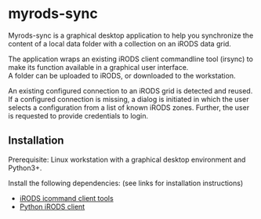 # myrods-sync
Myrods-sync is a graphical desktop application to help you synchronize
the content of a local data folder with a collection on an iRODS data grid.

The application wraps an existing iRODS client commandline tool 
(irsync) to make its function available in a graphical user interface.  
A folder can be uploaded to iRODS, or downloaded to the workstation.

An existing configured connection to an iRODS grid is detected and reused.
If a configured connection is missing, a dialog is initiated in which 
the user selects a configuration from a list of known iRODS zones. 
Further, the user is requested to provide credentials to login.

## Installation
Prerequisite: 
Linux workstation with a graphical desktop environment and Python3+.

Install the following dependencies: (see links for installation instructions)
- [iRODS icommand client tools](https://github.com/irods/irods_client_icommands)
- [Python iRODS client](https://github.com/irods/python-irodsclient)








 

 




